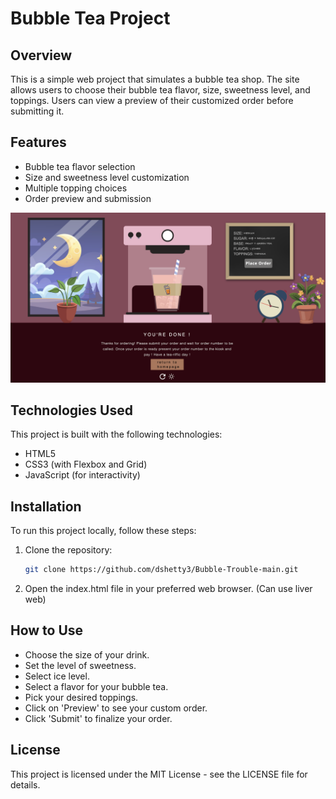 # Bubble Tea Project

## Overview
This is a simple web project that simulates a bubble tea shop. The site allows users to choose their bubble tea flavor, size, sweetness level, and toppings. Users can view a preview of their customized order before submitting it.

## Features
- Bubble tea flavor selection
- Size and sweetness level customization
- Multiple topping choices
- Order preview and submission

![Bubble Tea](./img/Readme.png)

## Technologies Used
This project is built with the following technologies:
- HTML5
- CSS3 (with Flexbox and Grid)
- JavaScript (for interactivity)

## Installation
To run this project locally, follow these steps:

1. Clone the repository:
   ```sh
   git clone https://github.com/dshetty3/Bubble-Trouble-main.git
2. Open the index.html file in your preferred web browser. (Can use liver web)

## How to Use
- Choose the size of your drink.
- Set the level of sweetness.
- Select ice level.
- Select a flavor for your bubble tea.
- Pick your desired toppings.
- Click on 'Preview' to see your custom order.
- Click 'Submit' to finalize your order.

## License
This project is licensed under the MIT License - see the LICENSE file for details.



